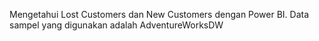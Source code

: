 Mengetahui Lost Customers dan New Customers dengan Power BI. Data sampel yang digunakan adalah AdventureWorksDW
